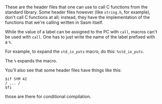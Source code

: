 These are the header files that one can use to call C functions from the standard library. Some header files however (like `string.h`, for example), don't call C functions at all; instead, they have the implementation of the functions that we're calling written in Sasm itself.

While the value of a label can be assigned to the PC with `call`, macros can't be used with `call`. One has to just write the name of the label prefixed with a `%`.

For example, to expand the `std_io_puts` macro, do this: `%std_io_puts`.

The `%` expands the macro.

You'll also see that some header files have things like this:

````
$if SYM 42
/ ... /
$fi
````

those are there for conditional compilation.
